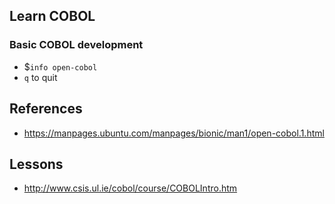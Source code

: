 ## Learn COBOL

### Basic COBOL development

- \$`info open-cobol`
- `q` to quit

## References

- https://manpages.ubuntu.com/manpages/bionic/man1/open-cobol.1.html

## Lessons

- http://www.csis.ul.ie/cobol/course/COBOLIntro.htm
